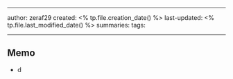 

--- 
author: zeraf29
created: <% tp.file.creation_date() %> 
last-updated: <% tp.file.last_modified_date() %> 
summaries: 
tags:

---


## Memo
- d



